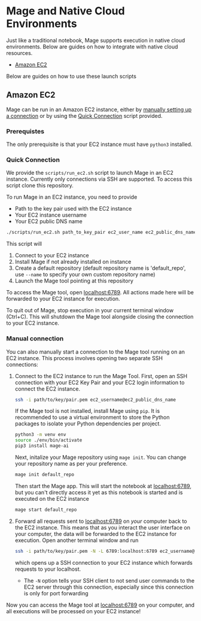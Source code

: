 # Mage and Native Cloud Environments
Just like a traditional notebook, Mage supports execution in native cloud environments. Below are guides on how to integrate with native cloud resources.
- [Amazon EC2](#amazon-ec2)

Below are guides on how to use these launch scripts
## Amazon EC2
Mage can be run in an Amazon EC2 instance, either by [manually setting up a connection](#manual-connection) or by using the [Quick Connection](#quick-connection) script provided.

### Prerequistes
The only prerequisite is that your EC2 instance must have `python3` installed.
### Quick Connection

We provide the `scripts/run_ec2.sh` script to launch Mage in an EC2 instance. Currently only connections via SSH are supported. To access this script clone this repository.

To run Mage in an EC2 instance, you need to provide
- Path to the key pair used with the EC2 instance
- Your EC2 instance username
- Your EC2 public DNS name

```bash
./scripts/run_ec2.sh path_to_key_pair ec2_user_name ec2_public_dns_name [--name custom_repo_name]
```
This script will
1. Connect to your EC2 instance
2. Install Mage if not already installed on instance
3. Create a default repository (default repository name is 'default_repo', use `--name` to specify your own custom repository name)
4. Launch the Mage tool pointing at this repository

To access the Mage tool, open [localhost:6789](http://localhost:6789). All actions made here will be forwarded to your EC2 instance for execution.

To quit out of Mage, stop execution in your current terminal window (Ctrl+C). This will shutdown the Mage tool alongside closing the connection to your EC2 instance.

### Manual connection
You can also manually start a connection to the Mage tool running on an EC2 instance. This process involves opening two separate SSH connections:
1. Connect to the EC2 instance to run the Mage Tool. First, open an SSH connection with your EC2 Key Pair and your EC2 login information to connect the EC2 instance.
    ```bash
    ssh -i path/to/key/pair.pem ec2_username@ec2_public_dns_name
    ```
    If the Mage tool is not installed, install Mage using `pip`. It is recommended to use a virtual environment to store the Python packages to isolate your Python dependencies per project.
    ```bash
    python3 -m venv env
    source ./env/bin/activate
    pip3 install mage-ai
    ```
    Next, initalize your Mage repository using `mage init`. You can change your repository name as per your preference.
    ```bash
    mage init default_repo
    ```
    Then start the Mage app. This will start the notebook at [localhost:6789](http://localhost:6789), but you can't directly access it yet as this notebook is started and is executed on the EC2 instance
    ```bash
    mage start default_repo
    ```

2. Forward all requests sent to [localhost:6789](http://localhost:6789) on _your_ computer back to the EC2 instance. This means that as you interact the user interface on your computer, the data will be forwarded to the EC2 instance  for execution. Open another terminal window and run
    ```bash
    ssh -i path/to/key/pair.pem -N -L 6789:localhost:6789 ec2_username@ec2_public_dns_name
    ```
    which opens up a SSH connection to your EC2 instance which forwards requests to your localhost.
    - The `-N` option tells your SSH client to not send user commands to the EC2 server through this connection, especially since this connection is only for port forwarding

Now you can access the Mage tool at [localhost:6789](http://localhost:6789) on your computer, and all executions will be processed on your EC2 instance!